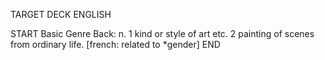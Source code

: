 TARGET DECK
ENGLISH

START
Basic
Genre
Back: n. 1 kind or style of art etc. 2 painting of scenes from ordinary life. [french: related to *gender]
END
